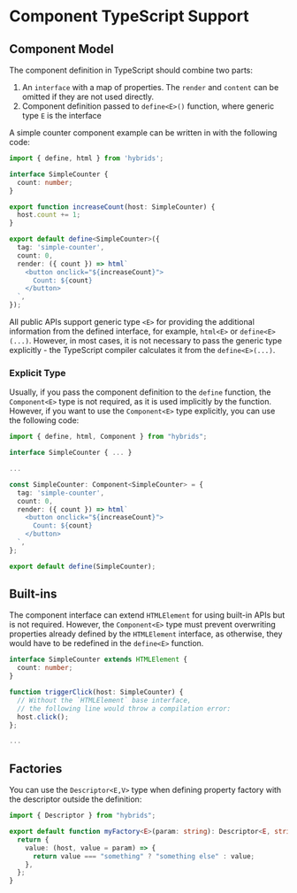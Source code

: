 # Component TypeScript Support

## Component Model

The component definition in TypeScript should combine two parts:

1. An `interface` with a map of properties. The `render` and `content` can be omitted if they are not used directly.
2. Component definition passed to `define<E>()` function, where generic type `E` is the interface

A simple counter component example can be written in with the following code:

```typescript
import { define, html } from 'hybrids';

interface SimpleCounter {
  count: number;
}

export function increaseCount(host: SimpleCounter) {
  host.count += 1;
}

export default define<SimpleCounter>({
  tag: 'simple-counter',
  count: 0,
  render: ({ count }) => html`
    <button onclick="${increaseCount}">
      Count: ${count}
    </button>
  `,
});
```

All public APIs support generic type `<E>` for providing the additional information from the defined interface, for example, `html<E>` or `define<E>(...)`. However, in most cases, it is not necessary to pass the generic type explicitly - the TypeScript compiler calculates it from the `define<E>(...)`.

### Explicit Type

Usually, if you pass the component definition to the `define` function, the `Component<E>` type is not required, as it is used implicitly by the function. However, if you want to use the `Component<E>` type explicitly, you can use the following code:

```typescript
import { define, html, Component } from "hybrids";

interface SimpleCounter { ... }

...

const SimpleCounter: Component<SimpleCounter> = {
  tag: 'simple-counter',
  count: 0,
  render: ({ count }) => html`
    <button onclick="${increaseCount}">
      Count: ${count}
    </button>
  `,
};

export default define(SimpleCounter);
```

## Built-ins

The component interface can extend `HTMLElement` for using built-in APIs but is not required. However, the `Component<E>` type must prevent overwriting properties already defined by the `HTMLElement` interface, as otherwise, they would have to be redefined in the `define<E>` function.

```typescript
interface SimpleCounter extends HTMLElement {
  count: number;
}

function triggerClick(host: SimpleCounter) {
  // Without the `HTMLElement` base interface, 
  // the following line would throw a compilation error:
  host.click();
};

...
```

## Factories

You can use the `Descriptor<E,V>` type when defining property factory with the descriptor outside the definition:

```typescript
import { Descriptor } from "hybrids";

export default function myFactory<E>(param: string): Descriptor<E, string> {
  return {
    value: (host, value = param) => {
      return value === "something" ? "something else" : value;
    },
  };
}
```
